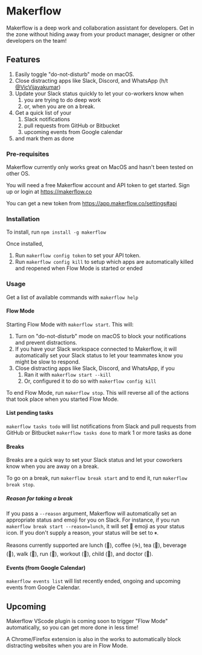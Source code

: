 # Makerflow

Makerflow is a deep work  and collaboration assistant for developers. Get in the zone without 
hiding away from your product manager, designer or other developers on the team!

## Features

1. Easily toggle "do-not-disturb" mode on macOS.
1. Close distracting apps like Slack, Discord, and WhatsApp (h/t [@VicVijayakumar](https://twitter.com/VicVijayakumar/status/1425590056266436610))
1. Update your Slack status quickly to let your co-workers know when 
   1. you are trying to do deep work
   1. or, when you are on a break.
1. Get a quick list of your 
   1. Slack notifications
   1. pull requests from GitHub or Bitbucket
   1. upcoming events from Google calendar
1. and mark them as done

### Pre-requisites

Makerflow currently only works great on MacOS and hasn't been tested on other OS.

You will need a free Makerflow account and API token to get started. Sign up or login at https://makerflow.co

You can get a new token from https://app.makerflow.co/settings#api

### Installation

To install, run `npm install -g makerflow`

Once installed, 
1. Run `makerflow config token` to set your API token.
2. Run `makerflow config kill` to setup which apps are automatically killed and reopened 
when Flow Mode is started or ended

### Usage

Get a list of available commands with `makerflow help`

#### Flow Mode

Starting Flow Mode with `makerflow start`. This will: 
1. Turn on "do-not-disturb" mode on macOS to block your notifications and 
   prevent distractions.
1. If you have your Slack workspace connected to Makerflow, it will automatically set your 
   Slack status to let your teammates know you might be slow to respond.
1. Close distracting apps like Slack, Discord, and WhatsApp, if you
   1. Ran it with `makerflow start --kill` 
   1. Or, configured it to do so with `makerflow config kill`

To end Flow Mode, run `makerflow stop`. This will reverse all of the actions that took place 
when you started Flow Mode.


#### List pending tasks

`makerflow tasks todo` will list  notifications from Slack and pull requests from GitHub or Bitbucket
`makerflow tasks done` to mark 1 or more tasks as done

#### Breaks

Breaks are a quick way to set your Slack status and let your coworkers know when you are 
away on a break.

To go on a break, run `makerflow break start` and to end it, run `makerflow break stop`.

##### Reason for taking a break

If you pass a `--reason` argument, Makerflow will automatically set an appropriate status and emoji 
for you on Slack. For instance, if you run `makerflow break start --reason=lunch`, it will set 🥪 
emoji as your status icon. If you don't supply a reason, your status will be set to ⏸.

Reasons currently supported are lunch (🥪), coffee (☕️), tea (🍵), beverage (🥤), walk (👟), run (🏃), workout (💪), 
child (👶), and doctor (🏥).

#### Events (from Google Calendar)

`makerflow events list` will list recently ended, ongoing and upcoming events from Google Calendar.

## Upcoming

Makerflow VScode plugin is coming soon to trigger "Flow Mode" automatically, so you can get more done
in less time!

A Chrome/Firefox extension is also in the works to automatically block distracting websites when you
are in Flow Mode.

